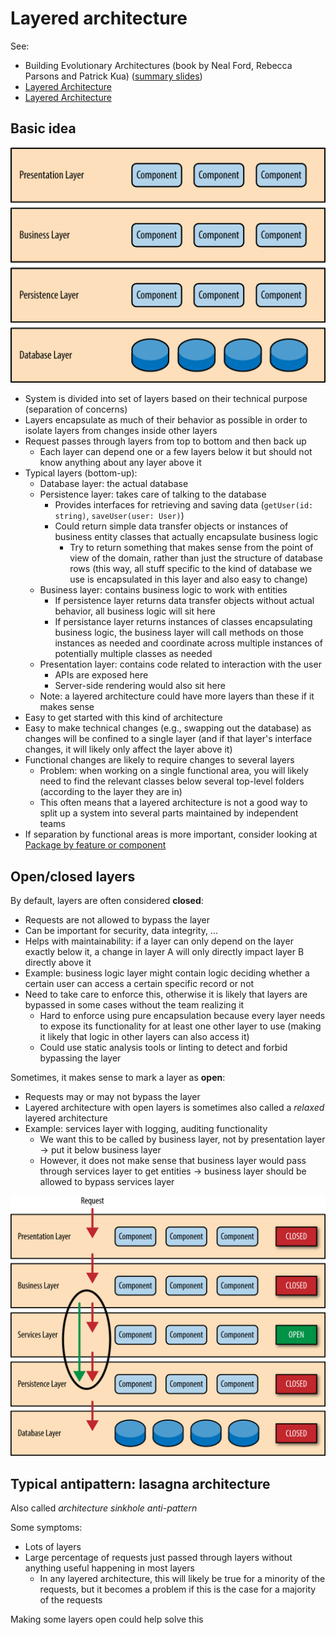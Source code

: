 # Layered architecture

See:

- Building Evolutionary Architectures (book by Neal Ford, Rebecca Parsons and Patrick Kua) ([summary slides](https://www.slideshare.net/thekua/building-evolutionary-architectures))
- [Layered Architecture](https://www.oreilly.com/library/view/software-architecture-patterns/9781491971437/ch01.html)
- [Layered Architecture](https://herbertograca.com/2017/08/03/layered-architecture/)

## Basic idea

![Layered architecture](_img/Layered-architecture/layered-architecture.png)

- System is divided into set of layers based on their technical purpose (separation of concerns)
- Layers encapsulate as much of their behavior as possible in order to isolate layers from changes inside other layers
- Request passes through layers from top to bottom and then back up
  - Each layer can depend one or a few layers below it but should not know anything about any layer above it
- Typical layers (bottom-up):
  - Database layer: the actual database
  - Persistence layer: takes care of talking to the database
    - Provides interfaces for retrieving and saving data (`getUser(id: string)`, `saveUser(user: User)`) 
    - Could return simple data transfer objects or instances of business entity classes that actually encapsulate business logic
      - Try to return something that makes sense from the point of view of the domain, rather than just the structure of database rows (this way, all stuff specific to the kind of database we use is encapsulated in this layer and also easy to change)
  - Business layer: contains business logic to work with entities
    - If persistence layer returns data transfer objects without actual behavior, all business logic will sit here
    - If persistance layer returns instances of classes encapsulating business logic, the business layer will call methods on those instances as needed and coordinate across multiple instances of potentially multiple classes as needed
  - Presentation layer: contains code related to interaction with the user
    - APIs are exposed here
    - Server-side rendering would also sit here
  - Note: a layered architecture could have more layers than these if it makes sense
- Easy to get started with this kind of architecture
- Easy to make technical changes (e.g., swapping out the database) as changes will be confined to a single layer (and if that layer's interface changes, it will likely only affect the layer above it)
- Functional changes are likely to require changes to several layers
  - Problem: when working on a single functional area, you will likely need to find the relevant classes below several top-level folders (according to the layer they are in)
  - This often means that a layered architecture is not a good way to split up a system into several parts maintained by independent teams
- If separation by functional areas is more important, consider looking at [Package by feature or component](./Package-by-feature-or-component.md)

## Open/closed layers

By default, layers are often considered **closed**:

- Requests are not allowed to bypass the layer
- Can be important for security, data integrity, ...
- Helps with maintainability: if a layer can only depend on the layer exactly below it, a change in layer A will only directly impact layer B directly above it
- Example: business logic layer might contain logic deciding whether a certain user can access a certain specific record or not
- Need to take care to enforce this, otherwise it is likely that layers are bypassed in some cases without the team realizing it
  - Hard to enforce using pure encapsulation because every layer needs to expose its functionality for at least one other layer to use (making it likely that logic in other layers can also access it)
  - Could use static analysis tools or linting to detect and forbid bypassing the layer

Sometimes, it makes sense to mark a layer as **open**:

- Requests may or may not bypass the layer
- Layered architecture with open layers is sometimes also called a *relaxed* layered architecture
- Example: services layer with logging, auditing functionality
  - We want this to be called by business layer, not by presentation layer -> put it below business layer
  - However, it does not make sense that business layer would pass through services layer to get entities -> business layer should be allowed to bypass services layer

![Layered architecture](_img/Layered-architecture/open-closed-layers.png)

## Typical antipattern: lasagna architecture

Also called *architecture sinkhole anti-pattern*

Some symptoms:

- Lots of layers
- Large percentage of requests just passed through layers without anything useful happening in most layers
  - In any layered architecture, this will likely be true for a minority of the requests, but it becomes a problem if this is the case for a majority of the requests

Making some layers open could help solve this